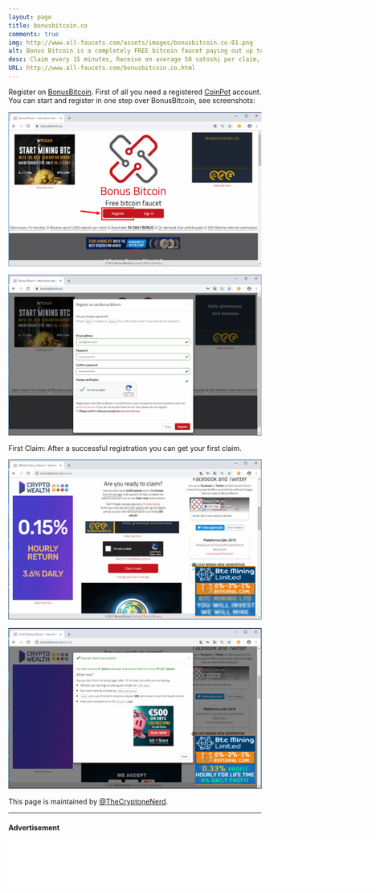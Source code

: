 ```yaml
---
layout: page
title: bonusbitcoin.co
comments: true
img: http://www.all-faucets.com/assets/images/bonusbitcoin.co-01.png
alt: Bonus Bitcoin is a completely FREE bitcoin faucet paying out up to 5,000 satoshi every 15 minutes.
desc: Claim every 15 minutes, Receive on average 50 satoshi per claim, Automatic 5% DAILY BONUS and On demand, free withdrawals. Also 50% lifetime referral commission!
URL: http://www.all-faucets.com/bonusbitcoin.co.html
---
```


Register on <a href="http://bonusbitcoin.co/?ref=4999B8EC3FD3" target="_blank">BonusBitcoin</a>. First of all you need a registered <a href="http://coinpot.co" target="_blank">CoinPot</a> account. You can start and register in one step over BonusBitcoin, see screenshots:

<p> </p>
<p><img src="/assets/images/bonusbitcoin.co-01.png" border="0"></p>
<p> </p>
<p><img src="/assets/images/bonusbitcoin.co-02.png" border="0"></p>
<p> </p>
First Claim: After a successful registration you can get your first claim.
<p> </p>
<p><img src="/assets/images/bonusbitcoin.co-03.png" border="0"></p>
<p> </p>
<p><img src="/assets/images/bonusbitcoin.co-04.png" border="0"></p>
<p> </p>
This page is maintained by <a href="https://twitter.com/TheCryptoneNerd" target="_blank">@TheCryptoneNerd</a>.

---
#### Advertisement

<iframe data-aa='1121329' src='//ad.a-ads.com/1121329?size=990x90' scrolling='no' style='width:990px; height:90px; border:0px; padding:0; overflow:hidden' allowtransparency='true'></iframe>

